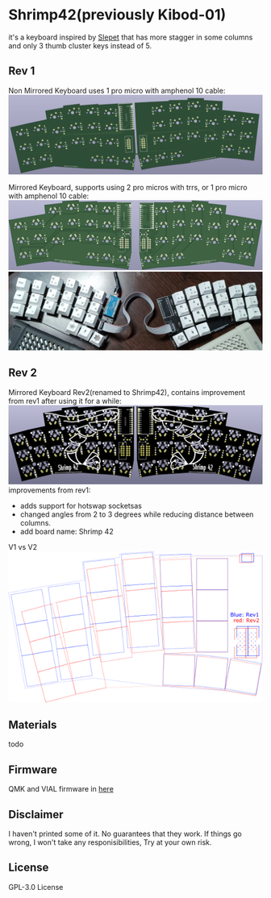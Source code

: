 # Shrimp42(previously Kibod-01)

it's a keyboard inspired by [Slepet](https://github.com/ibnuda/Slepet) that has more stagger in some columns and only 3 thumb cluster keys instead of 5.

## Rev 1
Non Mirrored Keyboard uses 1 pro micro with amphenol 10 cable:
![kibod](img/kibod.png)
 
Mirrored Keyboard, supports using 2 pro micros with trrs, or 1 pro micro with amphenol 10 cable:
![mirror](img/mirror.png)
![mirror](img/mirror-printed.jpg)

## Rev 2
Mirrored Keyboard Rev2(renamed to Shrimp42), contains improvement from rev1 after using it for a while:
![mirror](img/mirror-rev2.png)
improvements from rev1: 
- adds support for hotswap socketsas
- changed angles from 2 to 3 degrees while reducing distance between columns. 
- add board name: Shrimp 42

V1 vs V2
![mirror](img/rev1rev2.png)

## Materials
 todo
 
## Firmware
 QMK and VIAL firmware in [here](https://github.com/GreenMashedPotato/vial-qmk/tree/kibod-01/keyboards/kibod01)

## Disclaimer
I haven't printed some of it. No guarantees that they work.
If things go wrong, I won't take any responisibilities, Try at your own risk.

## License
GPL-3.0 License
